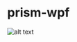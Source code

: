 # prism-wpf

![alt text](https://github.com/vtoman/prism-wpf/blob/main/AppInitializationProcess.png?raw=true)
